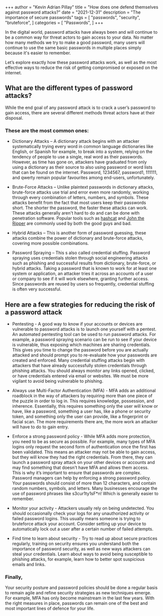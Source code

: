 +++
author = "Kevin Adrian Pillay"
title = "How does one defend themselves against password attacks?"
date = "2021-12-31"
description = "The importance of secure passwords"
tags = [
    "passwords",
    "security",
    "bruteforce",
]
categories = [
    "Passwords",
]
+++

In the digital world, password attacks have always been and will continue to be a common way for threat actors to gain access to your data. No matter how many methods we try to
make a good password, many users will continue to use the same basic passwords in multiple places simply because it's easier to remember. 

Let’s explore exactly how these password attacks work, as well as the most effective ways to reduce the risk of getting compromised or exposed on the internet.

## What are the different types of password attacks?

While the end goal of any password attack is to crack a user’s password to gain access, there are several different methods threat actors have at their disposal. 

### These are the most common ones:

- Dictionary Attacks – A dictionary attack begins with an attacker systematically trying every word in common language dictionaries like English, or Spanish for example, 
  to break into a system, relying on the tendency of people to use a single, real word as their passwords. However, as time has gone on, attackers have graduated 
  from only using a dictionary as their source to also using password or word lists that can be found on the internet. Password, 1234567, password1, 111111, and qwerty 
  remain popular favourites among end-users, unfortunately.
  
- Brute-Force Attacks – Unlike plaintext passwords in dictionary attacks, brute-force attacks use trial and error even more randomly, working through every combination of 
  letters, numbers, and symbols. These attacks benefit from the fact that most users keep their passwords short. The shorter the password, the faster these attacks 
  can work. These attacks generally aren't hard to do and can be done with penetration software. 
  Popular tools such as [hashcat](https://hashcat.net/hashcat/) and [John the Ripper](https://www.openwall.com/john/) are commonly used by both the good guys and bad.

- Hybrid Attacks – This is another form of password guessing, these attacks combine the power of dictionary and brute-force attacks, covering more possible combinations.

- Password Spraying – This s also called credential stuffing. Password spraying uses credentials stolen through social engineering attacks such as phishing and successful 
  results from dictionary, brute-force, or hybrid attacks. Taking a password that is known to work for at least one system or application, an attacker tries it across an 
  accounts of a user or company to see if it will work elsewhere, granting further access. Since passwords are reused by users so frequently, credential stuffing is often 
  very successful.

## Here are a few strategies for reducing the risk of a password attack

- Pentesting - A good way to know if your accounts or devices are vulnerable to password attacks is to launch one yourself with a pentest. An automated pentesting tool can be 
  used to run password attacks. For example, a password spraying scenario can be run to see if your device is vulnerable, thus exposing which machines are sharing credentials. 
  This gives you time to change the password before you are actually attacked and should prompt you to re-evaluate how your passwords are created and enforced.
  Many credential stuffing attacks begin with attackers that have already successfully stolen credentials through phishing attacks. You should always monitor any links opened, 
  clicked, or have credentials entered via email or websites. We must be more vigilant to avoid being vulnerable to phishing.

- Always use Multi-Factor Authentication (MFA) - MFA adds an additional roadblock in the way of attackers by requiring more than one piece of the puzzle in order to log in. 
  This requires knowledge, possession, and inherence. Essentially, this requires something only the user will know or have, like a password, something a user has, like a phone 
  or security token, and something only the user can provide, like a fingerprint or facial scan. The more requirements there are, the more work an attacker will have to do to 
  gain entry.

- Enforce a strong password policy - While MFA adds more protection, you need to be as secure as possible. For example, many types of MFA logins only request the second form 
  of authentication once the first has been validated. This means an attacker may not be able to gain access, but they will know they had the right credentials. From there, 
  they can launch a password spray attack on your other devices or accounts and may find something that doesn't have MFA and allows them access. This is why it’s important to 
  ensure that passwords are complex. Password managers can help by enforcing a strong password policy. Your passwords should consist of more than 12 characters, and contain 
  random numbers, symbols, and letters. Many businesses encourage the use of password phrases like s3cur1ty1sF*n! Which is generally easier to remember.

- Monitor your activity - Attackers usually rely on being undetected. You should occasionally check your logs for any unauthorized activity or failed password logins. This 
  usually means someone is trying to bruteforce attack your account. Consider setting up your device to automatically lock out a user after a certain number of failed attempts.

- Find time to learn about security - Try to read up about secure practices regularly, training on security ensures you understand both the importance of password security, 
  as well as new ways attackers can steal your credentials. Learn about ways to avoid being susceptible to phishing attacks, for example, learn how to better spot suspicious 
  emails and links.

### Finally, 

Your security posture and password policies should be done a regular basis to remain agile and refine security strategies as new techniques emerge. For example, MFA has only 
become mainstream in the last few years. With the right measures in place, passwords can remain one of the best and most important lines of defence for your life. 
